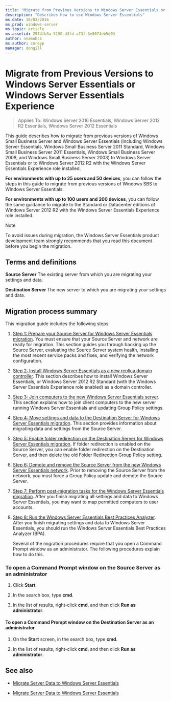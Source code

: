 ```yaml
---
title: "Migrate from Previous Versions to Windows Server Essentials or Windows Server Essentials Experience"
description: "Describes how to use Windows Server Essentials"
ms.date: 10/03/2016
ms.prod: windows-server
ms.topic: article
ms.assetid: 2974fb3a-5150-43fd-a73f-3e5074eb5d03
author: nnamuhcs
ms.author: coreyp
manager: dongill
---
```

# Migrate from Previous Versions to Windows Server Essentials or Windows Server Essentials Experience

>Applies To: Windows Server 2016 Essentials, Windows Server 2012 R2 Essentials, Windows Server 2012 Essentials

This guide describes how to migrate from previous versions of Windows Small Business Server and Windows Server Essentials (including  Windows Server Essentials, Windows Small Business Server 2011 Standard, Windows Small Business Server 2011 Essentials, Windows Small Business Server 2008, and Windows Small Business Server 2003) to  Windows Server Essentials or to  Windows Server 2012 R2 with the  Windows Server Essentials Experience role installed.  
  
 **For environments with up to 25 users and 50 devices**, you can follow the steps in this guide to migrate from previous versions of Windows SBS to  Windows Server Essentials.  
  
 **For environments with up to 100 users and 200 devices**, you can follow the same guidance to migrate to the Standard or Datacenter editions of  Windows Server 2012 R2 with the  Windows Server Essentials Experience role installed.  
  
> [!NOTE]
>  To avoid issues during migration, the Windows Server Essentials product development team strongly recommends that you read this document before you begin the migration.  
  
## Terms and definitions  
 **Source Server** The existing server from which you are migrating your settings and data.  
  
 **Destination Server** The new server to which you are migrating your settings and data.  
  
## Migration process summary  
 This migration guide includes the following steps:  
  
1. [Step 1: Prepare your Source Server for Windows Server Essentials migration](Step-1--Prepare-your-Source-Server-for-Windows-Server-Essentials-migration.md).  You must ensure that your Source Server and network are ready for migration. This section guides you through backing up the Source Server, evaluating the Source Server system health, installing the most recent service packs and fixes, and verifying the network configuration.  
  
2. [Step 2: Install Windows Server Essentials as a new replica domain controller](Step-2--Install-Windows-Server-Essentials-as-a-new-replica-domain-controller.md). This section describes how to install  Windows Server Essentials, or  Windows Server 2012 R2 Standard (with the Windows Server Essentials Experience role enabled) as a domain controller.  
  
3. [Step 3: Join computers to the new Windows Server Essentials server](Step-3--Join-computers-to-the-new-Windows-Server-Essentials-server.md).  This section explains how to join client computers to the new server running  Windows Server Essentials and updating Group Policy settings.  
  
4. [Step 4: Move settings and data to the Destination Server for Windows Server Essentials migration](Step-4--Move-settings-and-data-to-the-Destination-Server-for-Windows-Server-Essentials-migration.md).  This section provides information about migrating data and settings from the Source Server.  
  
5. [Step 5: Enable folder redirection on the Destination Server for Windows Server Essentials migration](Step-5--Enable-folder-redirection-on-the-Destination-Server-for-Windows-Server-Essentials-migration.md).  If folder redirection is enabled on the Source Server, you can enable folder redirection on the Destination Server, and then delete the old Folder Redirection Group Policy setting.  
  
6. [Step 6: Demote and remove the Source Server from the new Windows Server Essentials network](Step-6--Demote-and-remove-the-Source-Server-from-the-new-Windows-Server-Essentials-network.md).  Prior to removing the Source Server from the network, you must force a Group Policy update and demote the Source Server.  
  
7. [Step 7: Perform post-migration tasks for the Windows Server Essentials migration](Step-7--Perform-post-migration-tasks-for-the-Windows-Server-Essentials-migration.md).  After you finish migrating all settings and data to  Windows Server Essentials, you may want to map permitted computers to user accounts.  
  
8. [Step 8: Run the Windows Server Essentials Best Practices Analyzer](Step-8--Run-the-Windows-Server-Essentials-Best-Practices-Analyzer.md).  After you finish migrating settings and data to  Windows Server Essentials, you should run the  Windows Server Essentials Best Practices Analyzer (BPA).  
  
   Several of the migration procedures require that you open a Command Prompt window as an administrator. The following procedures explain how to do this.  
  
###  <a name="BKMK_OpenACommandPromptAsAdmin"></a> To open a Command Prompt window on the Source Server as an administrator  
  
1.  Click **Start**.  
  
2.  In the search box, type **cmd**.  
  
3.  In the list of results, right-click **cmd**, and then click **Run as administrator**.  
  
#### To open a Command Prompt window on the Destination Server as an administrator  
  
1.  On the **Start** screen, in the search box, type **cmd**.  
  
2.  In the list of results, right-click **cmd**, and then click **Run as administrator**.  
  
## See also  
  
-   [Migrate Server Data to Windows Server Essentials](Migrate-Server-Data-to-Windows-Server-Essentials.md)

-   [Migrate Server Data to Windows Server Essentials](../migrate/Migrate-Server-Data-to-Windows-Server-Essentials.md)

